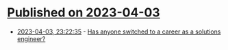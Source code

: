 # [Published on 2023-04-03](index.md)

* [2023-04-03, 23:22:35](https://lobste.rs/s/jnlzsm/has_anyone_switched_career_as_solutions) - [Has anyone switched to a career as a solutions engineer?](https://lobste.rs/s/jnlzsm/has_anyone_switched_career_as_solutions)
